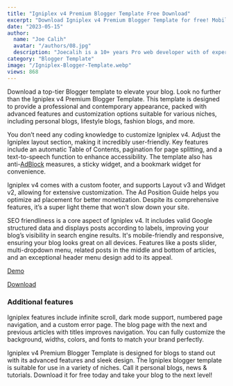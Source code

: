```yaml
---
title: "Igniplex v4 Premium Blogger Template Free Download"
excerpt: "Download Igniplex v4 Premium Blogger Template for free! Mobile-friendly, SEO optimized, fully customizable, premium licenses, and dark mode."
date: "2023-05-15"
author:
  name: "Joe Calih"
  avatar: "/authors/08.jpg"
  description: "Joecalih is a 10+ years Pro web developer with of experience in React and Next.js."
category: "Blogger Template"
image: "/Igniplex-Blogger-Template.webp"
views: 868
---
```



Download a top-tier Blogger template to elevate your blog. Look no further than the Igniplex v4 Premium Blogger Template. This template is designed to provide a professional and contemporary appearance, packed with advanced features and customization options suitable for various niches, including personal blogs, lifestyle blogs, fashion blogs, and more.

You don’t need any coding knowledge to customize Igniplex v4. Adjust the Igniplex layout section, making it incredibly user-friendly. Key features include an automatic Table of Contents, pagination for page splitting, and a text-to-speech function to enhance accessibility. The template also has anti-[AdBlock](https://joecalih.co.ke/anti-adblocker-script-for-blogger-website/) measures, a sticky widget, and a bookmark widget for convenience.

Igniplex v4 comes with a custom footer, and supports Layout v3 and Widget v2, allowing for extensive customization. The Ad Position Guide helps you optimize ad placement for better monetization. Despite its comprehensive features, it’s a super light theme that won’t slow down your site.

SEO friendliness is a core aspect of Igniplex v4. It includes valid Google structured data and displays posts according to labels, improving your blog’s visibility in search engine results. It's mobile-friendly and responsive, ensuring your blog looks great on all devices. Features like a posts slider, multi-dropdown menu, related posts in the middle and bottom of articles, and an exceptional header menu design add to its appeal.

[Demo](https://igniplex.blogspot.com/)

[Download](https://joecalih.co.ke/igniplex-blogger-template/)

### Additional features

Igniplex features include infinite scroll, dark mode support, numbered page navigation, and a custom error page. The blog page with the next and previous articles with titles improves navigation. You can fully customize the background, widths, colors, and fonts to match your brand perfectly.

Igniplex v4 Premium Blogger Template is designed for blogs to stand out with its advanced features and sleek design. The Igniplex blogger template is suitable for use in a variety of niches. Call it personal blogs, news & tutorials. Download it for free today and take your blog to the next level!
